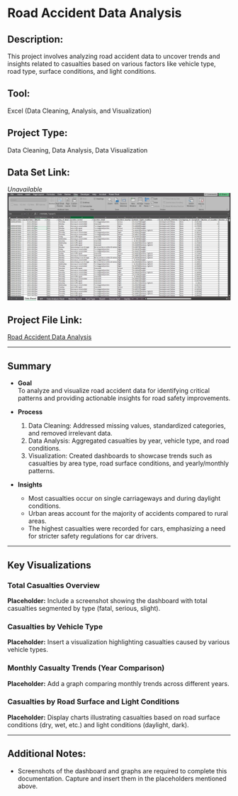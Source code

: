 # Road Accident Data Analysis

## Description:
This project involves analyzing road accident data to uncover trends and insights related to casualties based on various factors like vehicle type, road type, surface conditions, and light conditions.

## Tool:
Excel (Data Cleaning, Analysis, and Visualization)

## Project Type:
Data Cleaning, Data Analysis, Data Visualization

## Data Set Link:
*Unavailable*
![Data Set Overview](Data_Set_Image.png)

## Project File Link:
[Road Accident Data Analysis](Road_Accident_Data_Analysis.xlsx)

---

## Summary

- **Goal**  
  To analyze and visualize road accident data for identifying critical patterns and providing actionable insights for road safety improvements.

- **Process**  
  1. Data Cleaning: Addressed missing values, standardized categories, and removed irrelevant data.  
  2. Data Analysis: Aggregated casualties by year, vehicle type, and road conditions.  
  3. Visualization: Created dashboards to showcase trends such as casualties by area type, road surface conditions, and yearly/monthly patterns.

- **Insights**  
  - Most casualties occur on single carriageways and during daylight conditions.  
  - Urban areas account for the majority of accidents compared to rural areas.  
  - The highest casualties were recorded for cars, emphasizing a need for stricter safety regulations for car drivers.  

---

## Key Visualizations

### Total Casualties Overview  
**Placeholder:** Include a screenshot showing the dashboard with total casualties segmented by type (fatal, serious, slight).

### Casualties by Vehicle Type  
**Placeholder:** Insert a visualization highlighting casualties caused by various vehicle types.

### Monthly Casualty Trends (Year Comparison)  
**Placeholder:** Add a graph comparing monthly trends across different years.

### Casualties by Road Surface and Light Conditions  
**Placeholder:** Display charts illustrating casualties based on road surface conditions (dry, wet, etc.) and light conditions (daylight, dark).

---

## Additional Notes:
- Screenshots of the dashboard and graphs are required to complete this documentation. Capture and insert them in the placeholders mentioned above.
